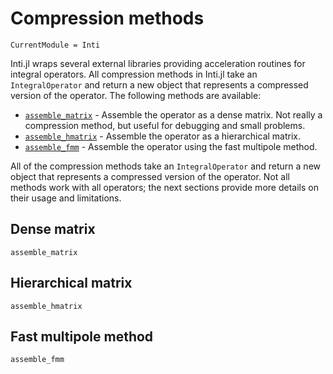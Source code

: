 # Compression methods

```@meta
CurrentModule = Inti
```

Inti.jl wraps several external libraries providing acceleration routines for
integral operators. All compression methods in Inti.jl take an
`IntegralOperator` and return a new object that represents a compressed version
of the operator. The following methods are available:

- [`assemble_matrix`](@ref) - Assemble the operator as a dense matrix. Not
  really a compression method, but useful for debugging and small problems.
- [`assemble_hmatrix`](@ref) - Assemble the operator as a hierarchical matrix.
- [`assemble_fmm`](@ref) - Assemble the operator using the fast multipole method.

All of the compression methods take an `IntegralOperator` and return a new
object that represents a compressed version of the operator. Not all methods
work with all operators; the next sections provide more details on their usage
and limitations.

## Dense matrix

```@docs; canonical = false
assemble_matrix
```

## Hierarchical matrix

```@docs; canonical = false
assemble_hmatrix
```

## Fast multipole method

```@docs; canonical = false
assemble_fmm
```
